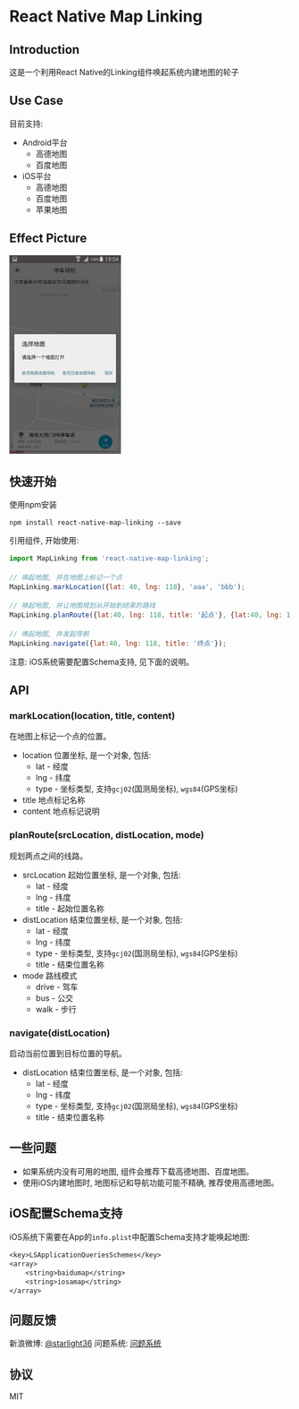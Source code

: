 # React Native Map Linking

## Introduction

这是一个利用React Native的Linking组件唤起系统内建地图的轮子

## Use Case
目前支持:
* Android平台
    * 高德地图
    * 百度地图
* iOS平台
    * 高德地图
    * 百度地图
    * 苹果地图

## Effect Picture

<a><img width="200" src="./mapD.png"></a>

## 快速开始

使用npm安装

```
npm install react-native-map-linking --save
```

引用组件, 开始使用: 

```js
import MapLinking from 'react-native-map-linking';

// 唤起地图, 并在地图上标记一个点
MapLinking.markLocation({lat: 40, lng: 118}, 'aaa', 'bbb');

// 唤起地图, 并让地图规划从开始到结束的路线
MapLinking.planRoute({lat:40, lng: 118, title: '起点'}, {lat:40, lng: 119, title: '终点'}, 'drive');

// 唤起地图, 并发起导航
MapLinking.navigate({lat:40, lng: 118, title: '终点'});
```

注意: iOS系统需要配置Schema支持, 见下面的说明。

## API

### markLocation(location, title, content)

在地图上标记一个点的位置。

* location 位置坐标, 是一个对象, 包括:
    * lat - 经度
    * lng - 纬度
    * type - 坐标类型, 支持`gcj02`(国测局坐标), `wgs84`(GPS坐标)
* title 地点标记名称
* content 地点标记说明

### planRoute(srcLocation, distLocation, mode)

规划两点之间的线路。

* srcLocation 起始位置坐标, 是一个对象, 包括:
    * lat - 经度
    * lng - 纬度
    * title - 起始位置名称
* distLocation 结束位置坐标, 是一个对象, 包括:
    * lat - 经度
    * lng - 纬度
    * type - 坐标类型, 支持`gcj02`(国测局坐标), `wgs84`(GPS坐标)
    * title - 结束位置名称
* mode 路线模式
    * drive - 驾车
    * bus - 公交
    * walk - 步行
    
### navigate(distLocation)

启动当前位置到目标位置的导航。

* distLocation 结束位置坐标, 是一个对象, 包括:
    * lat - 经度
    * lng - 纬度
    * type - 坐标类型, 支持`gcj02`(国测局坐标), `wgs84`(GPS坐标)
    * title - 结束位置名称

## 一些问题

* 如果系统内没有可用的地图, 组件会推荐下载高德地图、百度地图。
* 使用iOS内建地图时, 地图标记和导航功能可能不精确, 推荐使用高德地图。

## iOS配置Schema支持

iOS系统下需要在App的`info.plist`中配置Schema支持才能唤起地图:

```
<key>LSApplicationQueriesSchemes</key>
<array>
    <string>baidumap</string>
    <string>iosamap</string>
</array>
```

## 问题反馈

新浪微博: [@starlight36](http://weibo.com/starlight36)
问题系统: [问题系统](https://github.com/starlight36/react-native-map-linking/issues)

## 协议

MIT
